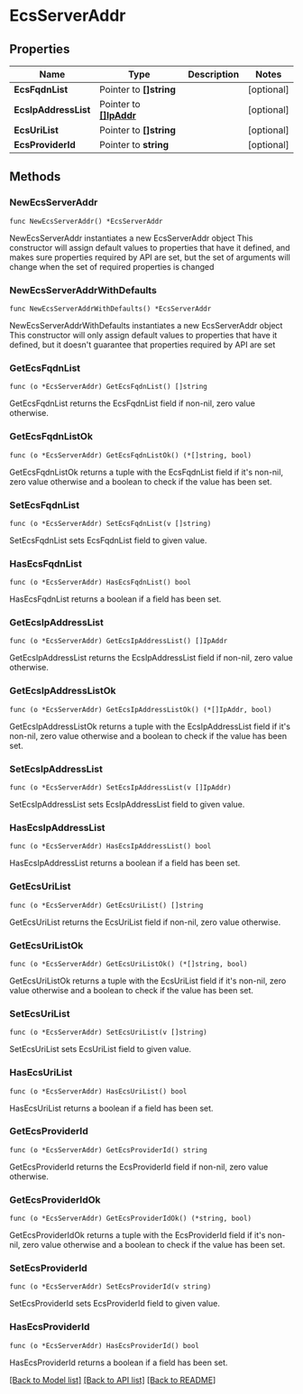 # EcsServerAddr

## Properties

Name | Type | Description | Notes
------------ | ------------- | ------------- | -------------
**EcsFqdnList** | Pointer to **[]string** |  | [optional] 
**EcsIpAddressList** | Pointer to [**[]IpAddr**](IpAddr.md) |  | [optional] 
**EcsUriList** | Pointer to **[]string** |  | [optional] 
**EcsProviderId** | Pointer to **string** |  | [optional] 

## Methods

### NewEcsServerAddr

`func NewEcsServerAddr() *EcsServerAddr`

NewEcsServerAddr instantiates a new EcsServerAddr object
This constructor will assign default values to properties that have it defined,
and makes sure properties required by API are set, but the set of arguments
will change when the set of required properties is changed

### NewEcsServerAddrWithDefaults

`func NewEcsServerAddrWithDefaults() *EcsServerAddr`

NewEcsServerAddrWithDefaults instantiates a new EcsServerAddr object
This constructor will only assign default values to properties that have it defined,
but it doesn't guarantee that properties required by API are set

### GetEcsFqdnList

`func (o *EcsServerAddr) GetEcsFqdnList() []string`

GetEcsFqdnList returns the EcsFqdnList field if non-nil, zero value otherwise.

### GetEcsFqdnListOk

`func (o *EcsServerAddr) GetEcsFqdnListOk() (*[]string, bool)`

GetEcsFqdnListOk returns a tuple with the EcsFqdnList field if it's non-nil, zero value otherwise
and a boolean to check if the value has been set.

### SetEcsFqdnList

`func (o *EcsServerAddr) SetEcsFqdnList(v []string)`

SetEcsFqdnList sets EcsFqdnList field to given value.

### HasEcsFqdnList

`func (o *EcsServerAddr) HasEcsFqdnList() bool`

HasEcsFqdnList returns a boolean if a field has been set.

### GetEcsIpAddressList

`func (o *EcsServerAddr) GetEcsIpAddressList() []IpAddr`

GetEcsIpAddressList returns the EcsIpAddressList field if non-nil, zero value otherwise.

### GetEcsIpAddressListOk

`func (o *EcsServerAddr) GetEcsIpAddressListOk() (*[]IpAddr, bool)`

GetEcsIpAddressListOk returns a tuple with the EcsIpAddressList field if it's non-nil, zero value otherwise
and a boolean to check if the value has been set.

### SetEcsIpAddressList

`func (o *EcsServerAddr) SetEcsIpAddressList(v []IpAddr)`

SetEcsIpAddressList sets EcsIpAddressList field to given value.

### HasEcsIpAddressList

`func (o *EcsServerAddr) HasEcsIpAddressList() bool`

HasEcsIpAddressList returns a boolean if a field has been set.

### GetEcsUriList

`func (o *EcsServerAddr) GetEcsUriList() []string`

GetEcsUriList returns the EcsUriList field if non-nil, zero value otherwise.

### GetEcsUriListOk

`func (o *EcsServerAddr) GetEcsUriListOk() (*[]string, bool)`

GetEcsUriListOk returns a tuple with the EcsUriList field if it's non-nil, zero value otherwise
and a boolean to check if the value has been set.

### SetEcsUriList

`func (o *EcsServerAddr) SetEcsUriList(v []string)`

SetEcsUriList sets EcsUriList field to given value.

### HasEcsUriList

`func (o *EcsServerAddr) HasEcsUriList() bool`

HasEcsUriList returns a boolean if a field has been set.

### GetEcsProviderId

`func (o *EcsServerAddr) GetEcsProviderId() string`

GetEcsProviderId returns the EcsProviderId field if non-nil, zero value otherwise.

### GetEcsProviderIdOk

`func (o *EcsServerAddr) GetEcsProviderIdOk() (*string, bool)`

GetEcsProviderIdOk returns a tuple with the EcsProviderId field if it's non-nil, zero value otherwise
and a boolean to check if the value has been set.

### SetEcsProviderId

`func (o *EcsServerAddr) SetEcsProviderId(v string)`

SetEcsProviderId sets EcsProviderId field to given value.

### HasEcsProviderId

`func (o *EcsServerAddr) HasEcsProviderId() bool`

HasEcsProviderId returns a boolean if a field has been set.


[[Back to Model list]](../README.md#documentation-for-models) [[Back to API list]](../README.md#documentation-for-api-endpoints) [[Back to README]](../README.md)


